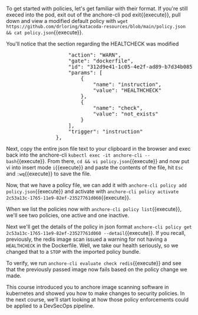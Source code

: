 To get started with policies, let's get familiar with their format.  If you're still execed into the pod, exit out of the anchore-cli pod exit{{execute}}, pull down and view a modified default policy with `wget https://github.com/drloring/katacoda-resources/blob/main/policy.json && cat policy.json`{{execute}}.

You'll notice that the section regarding the HEALTCHECK was modified
<pre>
                    "action": "WARN",
                    "gate": "dockerfile",
                    "id": "312d9e41-1c05-4e2f-ad89-b7d34b0855bb",
                    "params": [
                        {
                            "name": "instruction",
                            "value": "HEALTHCHECK"
                        },
                        {
                            "name": "check",
                            "value": "not_exists"
                        }
                    ],
                    "trigger": "instruction"
                },
</pre>

Next, copy the entire json file text to your clipboard in the browser and exec back into the anchore-cli `kubectl exec -it anchore-cli -- bash`{{execute}}.  From there, `cd && vi policy.json`{{execute}} and now put vi into insert mode `i`{{execute}} and paste the contents of the file, hit `Esc` and `:wq`{{execute}} to save the file.

Now, that we have a policy file, we can add it with `anchore-cli policy add policy.json`{{execute}} and activate with `anchore-cli policy activate 2c53a13c-1765-11e9-82ef-23527761d060`{{execute}}.

When we list the policies now with `anchore-cli policy list`{{execute}}, we'll see two policies, one active and one inactive.

Next we'll get the details of the policy in json format `anchore-cli policy get 2c53a13c-1765-11e9-82ef-23527761d060 --detail`{{execute}}.  If you recall, previously, the redis image scan issued a warning for not having a `HEALTHCHECK` in the Dockerfile.  Well, we take our health seriously, so we changed that to a `STOP` with the imported policy bundle.

To verify, we run `anchore-cli evaluate check redis`{{execute}} and see that the previously passed image now fails based on the policy change we made.

This course introduced you to anchore image scanning software in kubernetes and showed you how to make changes to security policies.  In the next course, we'll start looking at how those policy enforcements could be applied to a DevSecOps pipeline.
